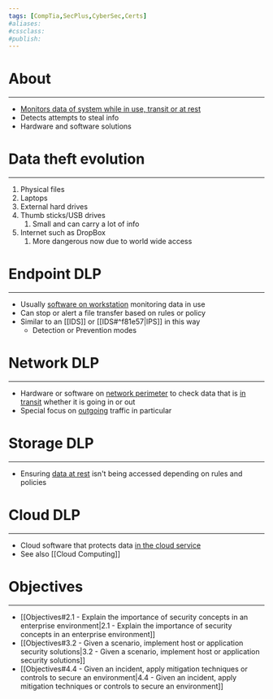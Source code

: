```yaml
---
tags: [CompTia,SecPlus,CyberSec,Certs]
#aliases:
#cssclass:
#publish:
---
```


# About
---
- <u>Monitors data of system while in use, transit or at rest</u>
- Detects attempts to steal info
- Hardware and software solutions

# Data theft evolution
---
1. Physical files
2. Laptops
3. External hard drives
4. Thumb sticks/USB drives
	1. Small and can carry a lot of info
5. Internet such as DropBox
	1. More dangerous now due to world wide access

# Endpoint DLP
---
- Usually <u>software on workstation</u> monitoring data in use
- Can stop or alert a file transfer based on rules or policy
- Similar to an [[IDS]] or [[IDS#^f81e57|IPS]] in this way
	- Detection or Prevention modes

# Network DLP
---
- Hardware or software on <u>network perimeter</u> to check data that is <u>in transit</u> whether it is going in or out
- Special focus on <u>outgoing</u> traffic in particular

# Storage DLP
---
- Ensuring <u>data at rest</u> isn't being accessed depending on rules and policies

# Cloud DLP
---
- Cloud software that protects data <u>in the cloud service</u>
- See also [[Cloud Computing]]

# Objectives
---
- [[Objectives#2.1 - Explain the importance of security concepts in an enterprise environment|2.1 - Explain the importance of security concepts in an enterprise environment]]
- [[Objectives#3.2 - Given a scenario, implement host or application security solutions|3.2 - Given a scenario, implement host or application security solutions]]
- [[Objectives#4.4 - Given an incident, apply mitigation techniques or controls to secure an environment|4.4 - Given an incident, apply mitigation techniques or controls to secure an environment]]